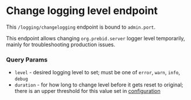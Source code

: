 # Change logging level endpoint

This `/logging/changelogging` endpoint is bound to `admin.port`.

This endpoint allows changing `org.prebid.server` logger level temporarily, mainly for troubleshooting production issues.

### Query Params
- `level` - desired logging level to set; must be one of `error`, `warn`, `info`, `debug`
- `duration` - for how long to change level before it gets reset to original; there is an upper threshold for this 
value set in [configuration](../../config-app.md) 